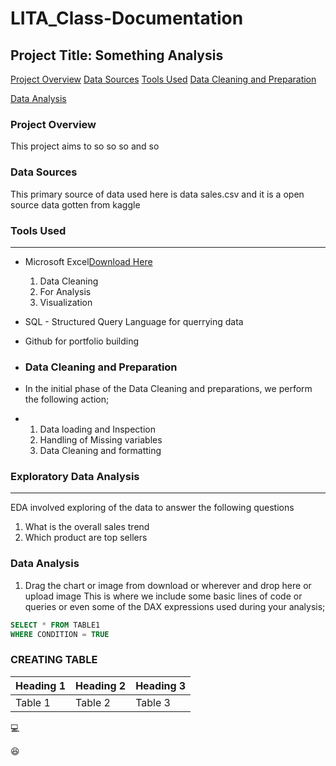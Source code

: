 # LITA_Class-Documentation
## Project Title: Something Analysis

[Project Overview](#project-overview)
[Data Sources](#data-sources)
[Tools Used](#tools-used)
 [Data Cleaning and Preparation](#data-cleaning-and-preparation)

 [Data Analysis](#data-analysis)

### Project Overview
This project aims to so so so and so

### Data Sources
This primary source of data used here is data sales.csv and it is a open source data gotten from kaggle 

### Tools Used
---
- Microsoft Excel[Download Here](https://www.microsoft.com)
  
  1. Data Cleaning
  2. For Analysis
  3. Visualization
     
- SQL - Structured Query Language for querrying data
- Github for portfolio building

- ### Data Cleaning and Preparation
- In the initial phase of the Data Cleaning and preparations, we perform the following action;
- 1. Data loading and Inspection
  2. Handling of Missing variables
  3. Data Cleaning and formatting


### Exploratory Data Analysis
---
EDA involved exploring of the data to answer the following questions
1. What is the overall sales trend
2. Which product are top sellers

### Data Analysis
1. Drag the chart or image from download or wherever and drop here or upload image
This is where we include some basic lines of code or queries or even some of the DAX expressions used during your analysis;

```SQL
SELECT * FROM TABLE1
WHERE CONDITION = TRUE
```
### CREATING TABLE
|Heading 1|Heading 2|Heading 3|
|-------|----------|----------|
|Table 1|Table 2|Table 3|

💻

😆



